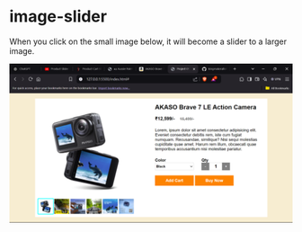 # image-slider
<p>When you click on the small image below, it will become a slider to a larger image.</p>

<img src="image-slider.png">
